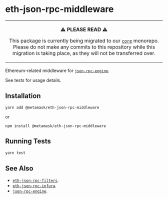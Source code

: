 # eth-json-rpc-middleware

<table><tr><td><p align="center"><b>⚠️ PLEASE READ ⚠️</b></p><p align="center">This package is currently being migrated to our <a href="https://github.com/MetaMask/core"><code>core</code></a> monorepo. Please do not make any commits to this repository while this migration is taking place, as they will not be transferred over.</p></td></tr></table>

Ethereum-related middleware for [`json-rpc-engine`](https://github.com/MetaMask/json-rpc-engine).

See tests for usage details.

## Installation

`yarn add @metamask/eth-json-rpc-middleware`

or

`npm install @metamask/eth-json-rpc-middleware`

## Running Tests

```bash
yarn test
```

## See Also

- [`eth-json-rpc-filters`](https://github.com/MetaMask/eth-json-rpc-filters).
- [`eth-json-rpc-infura`](https://github.com/MetaMask/eth-json-rpc-infura).
- [`json-rpc-engine`](https://github.com/MetaMask/json-rpc-engine).
